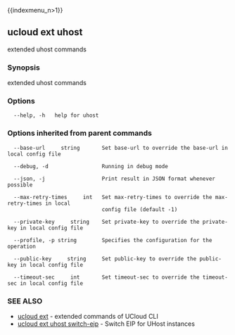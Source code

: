 {{indexmenu_n>1}}

## ucloud ext uhost

extended uhost commands

### Synopsis

extended uhost commands

### Options

```
  --help, -h   help for uhost 

```

### Options inherited from parent commands

```
  --base-url     string       Set base-url to override the base-url in local config file 

  --debug, -d                 Running in debug mode 

  --json, -j                  Print result in JSON format whenever possible 

  --max-retry-times     int   Set max-retry-times to override the max-retry-times in local
                              config file (default -1) 

  --private-key     string    Set private-key to override the private-key in local config file 

  --profile, -p string        Specifies the configuration for the operation 

  --public-key     string     Set public-key to override the public-key in local config file 

  --timeout-sec     int       Set timeout-sec to override the timeout-sec in local config file 

```

### SEE ALSO

* [ucloud ext](developer/cli/cmd/ucloud/ext)	 - extended commands of UCloud CLI
* [ucloud ext uhost switch-eip](developer/cli/cmd/ucloud/ext/uhost/switch-eip)	 - Switch EIP for UHost instances

